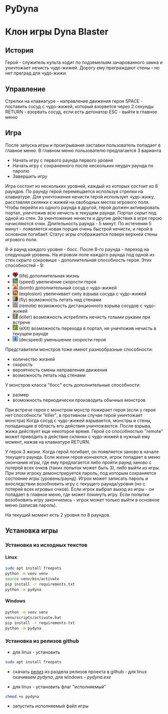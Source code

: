 # PyDyna
# Клон игры Dyna Blaster
## История
Герой - служитель культа ходит по подземельям зачарованного замка и уничтожает нечисть чудо-жижей. Дорогу ему преграждают стены - но нет преград для чудо-жижи.

## Управление
Стрелки на клавиатуре - направление движения героя
SPACE - поставить сосуд с чудо-жижей, который взорвется через 2 секунды
RETURN - взорвать сосуд, если есть детонатор
ESC - выйти в главное меню

## Игра
После запуска игры и проигрывания заставки пользователь попадает в главное меню. 
В главном меню пользователю предлагается 3 варианта
- Начать игру с первого раунда первого уровня
- Начать игру с сохраненного после нескольких неудач раунда по паролю
- Завершить игру

Игра состоит из нескольких уровней, каждый из которых состоит из 8 раундов. 
По раунду герой перемещается используя стрелки на клавиатуре.
Для уничтожения нечисти герой использует чудо-жижу, расставляя склянки с жижей на свободных местах игрового поля.
Чтобы перейти из одного раунда в другой, герой должен активировать портал, уничтожив всю нечисть в текущем раунде. Портал скрыт под одной из стен.
За уничтожение нечисти и другие действия в игре герою начисляются очки.
Длительность раунда - 5 минут. По истечении 5 минут - появляется новая порция очень быстрой нечисти, и герой в основном погибает.
Статус игры отображается поверх верхней стены игрового поля.

8-й раунд каждого уровня - босс. После 8-го раунда - переход на следующий уровень.
На игровом поле каждого раунда под одной из стен скрыто сокровише - дополнительная способность героя. Этих способностей - 9:
- <img src="resources/images/treasures/01.png" width="16" height="16"> (life) дополнительная жизнь
- <img src="resources/images/treasures/02.png" width="16" height="16"> (speed) увеличение скорости героя
- <img src="resources/images/treasures/03.png" width="16" height="16"> (bomb) дополнительный сосуд с чудо-жижей
- <img src="resources/images/treasures/04.png" width="16" height="16"> (explosion) увеличивает силу взрыва сосуда с чудо-жижей
- <img src="resources/images/treasures/05.png" width="16" height="16"> (fly) возможность летать над стенами
- <img src="resources/images/treasures/06.png" width="16" height="16"> (remote) возможность дистанционного взрыва сосудов с чудо-жижей
- <img src="resources/images/treasures/07.png" width="16" height="16"> (killer) возможность истреблять нечисть голыми руками при встрече
- <img src="resources/images/treasures/08.png" width="16" height="16"> (eXit) возможность перехода в портал, не уничтожив нечисть в текущем раунде
- <img src="resources/images/treasures/09.png" width="16" height="16"> (decspeed) уменьшение скорости героя

Представители монстров тоже имеют разнообразные способности:
- количество жизней
- скорость
- вероятность смены направления движения
- возможность летать над стенами

У монстров класса "босс" есть дополнительные способности:
- размер
- возможность периодически производить обычных монстров

При встрече героя с монстром монстр пожирает героя (если у героя нет способности "killer", в противном случае герой уничтожает монстра)
Когда сосуд с чудо-жижей взрывается, монстры и стены, попадающие в область его действия уничтожаются. После взрыва, жижа действует еще некоторое время. Герой со способностью "remote" может приводить в действие склянки с чудо-жижей в нужный ему момент, нажав на клавиатуре RETURN.

У героя 3 жизни. Когда герой погибает, он появляется заново в начале текущего раунда. 
Если жизни героя кончаются, игрок попадает в меню окончания игры, где ему предлагается либо пройти раунд заново с потерей всех очков (таких попыток может быть 3), либо выйти из игры. При этом игроку демонстрируется пароль, под которым сохраняется состояние игры (уровень/раунд). Игрок может записать пароль и вноследствии возобновить игру с текущего раунда/уровня (но с потерей всех игровых очков). Если игрок выбрал выход из игры - он попадает в главное меню, где может покинуть игру. Если попытки возобновить игру закончились - игрок может только выйти в основное меню (записав пароль).

На текущий момент есть 2 уровня по 8 раундов.


## Установка игры
### Установка из исходных текстов
#### Linux
```bash
sudo apt install freepats
python -m venv venv
source venv/bin/activate
pip install -r requirements.txt
python -m pydyna
```

#### Windows
```cmd
python -m venv venv
venv/scripts/activate.bat
pip install -r requirements.txt
python -m pydyna
```
### Установка из релизов github
- для linux - установить 
```bash
sudo apt install freepats
```
- скачать [релиз](https://github.com/MariaSutiagina/pydyna/releases/tag/v0.2) из раздела релизов проекта в github - для linux скачиваем *pydyna*, для windows - *pydyna.exe*

- для linux - установить флаг "исполняемый"
 ```bash
 chmod +x pydyna
 ```

- запустить исполняемый файл игры
